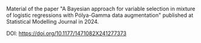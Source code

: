 Material of the paper "A Bayesian approach for variable selection in mixture of logistic regressions with Pólya-Gamma data augmentation" published at Statistical Modelling Journal in 2024.

DOI: https://doi.org/10.1177/1471082X241277373
